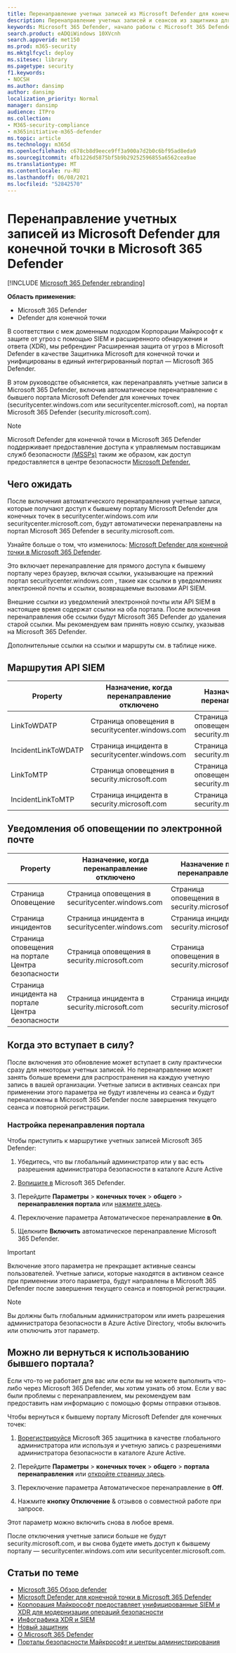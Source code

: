 ```yaml
---
title: Перенаправление учетных записей из Microsoft Defender для конечной точки в Microsoft 365 Defender
description: Перенаправление учетных записей и сеансов из защитника для конечной точки в Microsoft 365 Defender.
keywords: Microsoft 365 Defender, начало работы с Microsoft 365 Defender, перенаправление центра безопасности
search.product: eADQiWindows 10XVcnh
search.appverid: met150
ms.prod: m365-security
ms.mktglfcycl: deploy
ms.sitesec: library
ms.pagetype: security
f1.keywords:
- NOCSH
ms.author: dansimp
author: dansimp
localization_priority: Normal
manager: dansimp
audience: ITPro
ms.collection:
- M365-security-compliance
- m365initiative-m365-defender
ms.topic: article
ms.technology: m365d
ms.openlocfilehash: c678cb8d9eece9ff3a900a7d2b0c6bf95ad8eda9
ms.sourcegitcommit: 4fb1226d5875bf5b9b29252596855a6562cea9ae
ms.translationtype: MT
ms.contentlocale: ru-RU
ms.lasthandoff: 06/08/2021
ms.locfileid: "52842570"
---
```

# <a name="redirecting-accounts-from-microsoft-defender-for-endpoint-to-microsoft-365-defender"></a>Перенаправление учетных записей из Microsoft Defender для конечной точки в Microsoft 365 Defender

[!INCLUDE [Microsoft 365 Defender rebranding](../includes/microsoft-defender.md)]

**Область применения:**
- Microsoft 365 Defender
- Defender для конечной точки

В соответствии с меж доменным подходом Корпорации Майкрософт к защите от угроз с помощью SIEM и расширенного обнаружения и ответа (XDR), мы ребрендинг Расширенная защита от угроз в Microsoft Defender в качестве Защитника Microsoft для конечной точки и унифицированы в единый интегрированный портал — Microsoft 365 Defender.

В этом руководстве объясняется, как перенаправлять учетные записи в Microsoft 365 Defender, включив автоматическое перенаправление с бывшего портала Microsoft Defender для конечных точек (securitycenter.windows.com или securitycenter.microsoft.com), на портал Microsoft 365 Defender (security.microsoft.com).

> [!NOTE]
> Microsoft Defender для конечной точки в Microsoft 365 Defender поддерживает предоставление доступа к управляемым поставщикам служб безопасности [(MSSPs)](/windows/security/threat-protection/microsoft-defender-atp/grant-mssp-access) таким же образом, как доступ предоставляется в центре безопасности [Microsoft Defender.](./mssp-access.md)

## <a name="what-to-expect"></a>Чего ожидать
После включения автоматического перенаправления учетные записи, которые получают доступ к бывшему порталу Microsoft Defender для конечных точек в securitycenter.windows.com или securitycenter.microsoft.com, будут автоматически перенаправлены на портал Microsoft 365 Defender в security.microsoft.com.
 
Узнайте больше о том, что изменилось: [Microsoft Defender для конечной точки в Microsoft 365 Defender](microsoft-365-security-center-mde.md).

Это включает перенаправление для прямого доступа к бывшему порталу через браузер, включая ссылки, указывающие на прежний портал securitycenter.windows.com , такие как ссылки в уведомлениях электронной почты и ссылки, возвращаемые вызовами API SIEM.  

 Внешние ссылки из уведомлений электронной почты или API SIEM в настоящее время содержат ссылки на оба портала. После включения перенаправления обе ссылки будут Microsoft 365 Defender до удаления старой ссылки. Мы рекомендуем вам принять новую ссылку, указывав на Microsoft 365 Defender.

Дополнительные ссылки на ссылки и маршруты см. в таблице ниже.
## <a name="siem-api-routing"></a>Маршрутия API SIEM

|**Property**  |**Назначение, когда перенаправление отключено**  |**Назначение при перенаправлении** | 
|---------|---------|---------|
| LinkToWDATP | Страница оповещения в securitycenter.windows.com | Страница оповещения в security.microsoft.com  |
| IncidentLinkToWDATP | Страница инцидента в securitycenter.windows.com  | Страница инцидента в security.microsoft.com  |
| LinkToMTP | Страница оповещения в security.microsoft.com | Страница оповещения в security.microsoft.com  |
| IncidentLinkToMTP | Страница инцидента в security.microsoft.com  | Страница инцидента в security.microsoft.com  

## <a name="email-alert-notifications"></a>Уведомления об оповещении по электронной почте

|**Property**  |**Назначение, когда перенаправление отключено**  |**Назначение при перенаправлении** |
|---------|---------|---------|
| Страница Оповещение  | Страница оповещения в securitycenter.windows.com  | Страница оповещения в security.microsoft.com  |
| Страница инцидентов  |Страница инцидента в securitycenter.windows.com  | Страница инцидента в security.microsoft.com  
| Страница оповещения на портале Центра безопасности | Страница оповещения в security.microsoft.com | Страница оповещения в security.microsoft.com | 
| Страница инцидента на портале Центра безопасности | Страница инцидента в security.microsoft.com  | Страница инцидента в security.microsoft.com  |

## <a name="when-does-this-take-effect"></a>Когда это вступает в силу? 
После включения это обновление может вступает в силу практически сразу для некоторых учетных записей. Но перенаправление может занять больше времени для распространения на каждую учетную запись в вашей организации. Учетные записи в активных сеансах при применении этого параметра не будут извлечены из сеанса и будут переналожены в Microsoft 365 Defender после завершения текущего сеанса и повторной регистрации.  

### <a name="set-up-portal-redirection"></a>Настройка перенаправления портала
Чтобы приступить к маршрутике учетных записей Microsoft 365 Defender:
1. Убедитесь, что вы глобальный администратор или у вас есть разрешения администратора безопасности в каталоге Azure Active 

2. [Вопишите в](https://security.microsoft.com/) Microsoft 365 Defender.

3. Перейдите **Параметры**  >  **конечных точек**  >  **общего**  >  **перенаправления портала** или [нажмите здесь](https://security.microsoft.com/preferences2/portal_redirection).  

4. Переключение параметра Автоматическое перенаправление **в On**.

5. Щелкните **Включить** автоматическое перенаправление Microsoft 365 Defender.

>[!IMPORTANT]
>Включение этого параметра не прекращает активные сеансы пользователей. Учетные записи, которые находятся в активном сеансе при применении этого параметра, будут направлены в Microsoft 365 Defender после завершения текущего сеанса и повторной регистрации.

>[!NOTE]
>Вы должны быть глобальным администратором или иметь разрешения администратора безопасности в Azure Active Directory, чтобы включить или отключить этот параметр.  

## <a name="can-i-go-back-to-using-the-former-portal"></a>Можно ли вернуться к использованию бывшего портала?
Если что-то не работает для вас или если вы не можете выполнить что-либо через Microsoft 365 Defender, мы хотим узнать об этом. Если у вас были проблемы с перенаправлением, мы рекомендуем вам предоставить нам информацию с помощью формы отправки отзывов.

Чтобы вернуться к бывшему порталу Microsoft Defender для конечных точек:

1. [Ворегистрируйся](https://security.microsoft.com/) Microsoft 365 защитника в качестве глобального администратора или используя и учетную запись с разрешениями администратора безопасности в каталоге Azure Active.

2. Перейдите **Параметры**  >  **конечных точек**  >  **общего**  >  **портала перенаправления** или [откройте страницу здесь](https://security.microsoft.com/preferences2/portal_redirection).  

3. Переключение параметра Автоматическое перенаправление в **Off**.

4. Нажмите **кнопку Отключение** & отзывов о совместной работе при запросе.

Этот параметр можно включить снова в любое время. 

После отключения учетные записи больше не будут security.microsoft.com, и вы снова будете иметь доступ к бывшему порталу — securitycenter.windows.com или securitycenter.microsoft.com. 

## <a name="related-information"></a>Статьи по теме
- [Microsoft 365 Обзор defender](overview-security-center.md)
- [Microsoft Defender для конечной точки в Microsoft 365 Defender](microsoft-365-security-center-mde.md)
- [Корпорация Майкрософт предоставляет унифицированные SIEM и XDR для модернизации операций безопасности](https://www.microsoft.com/security/blog/?p=91813) 
- [Инфографика XDR и SIEM](https://afrait.com/blog/xdr-versus-siem/) 
- [Новый защитник](https://afrait.com/blog/the-new-defender/) 
- [О Microsoft 365 Defender](https://www.microsoft.com/microsoft-365/security/microsoft-365-defender) 
- [Порталы безопасности Майкрософт и центры администрирования](portals.md)